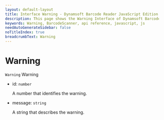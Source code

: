 ```yaml
---
layout: default-layout
title: Interface Warning - Dynamsoft Barcode Reader JavaScript Edition API
description: This page shows the Warning Interface of Dynamsoft Barcode Reader JavaScript SDK.
keywords: Warning, BarcodeScanner, api reference, javascript, js
needAutoGenerateSidebar: false
noTitleIndex: true
breadcrumbText: Warning
---
```


# Warning

`Warning` Warning

* id: `number`

  A number that identifies the warning.

* message: `string`

  A string that describes the warning.
